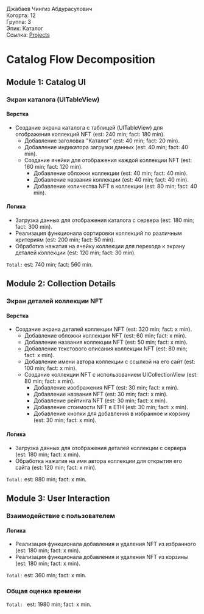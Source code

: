 Джабаев Чингиз Абдурасулович
<br />Когорта: 12
<br />Группа: 3
<br />Эпик: Каталог
<br />Ссылка: [Projects](https://github.com/users/Dzhabaev/projects/1)

# Catalog Flow Decomposition

## Module 1: Catalog UI

### Экран каталога (UITableView)

#### Верстка
- Создание экрана каталога с таблицей (UITableView) для отображения коллекций NFT (est: 240 min; fact: 180 min).
  - Добавление заголовка "Каталог" (est: 40 min; fact: 20 min).
  - Добавление индикатора загрузки данных (est: 40 min; fact: 40 min).
  - Создание ячейки для отображения каждой коллекции NFT (est: 160 min; fact: 120 min).
    - Добавление обложки коллекции (est: 40 min; fact: 40 min).
    - Добавление названия коллекции (est: 40 min; fact: 40 min).
    - Добавление количества NFT в коллекции (est: 80 min; fact: 40 min).

#### Логика
- Загрузка данных для отображения каталога с сервера (est: 180 min; fact: 300 min).
- Реализация функционала сортировки коллекций по различным критериям (est: 200 min; fact: 50 min).
- Обработка нажатия на ячейку коллекции для перехода к экрану деталей коллекции (est: 120 min; fact: 30 min).

`Total:` est: 740 min; fact: 560 min.

## Module 2: Collection Details

### Экран деталей коллекции NFT

#### Верстка
- Создание экрана деталей коллекции NFT (est: 320 min; fact: x min).
  - Добавление обложки коллекции NFT (est: 60 min; fact: x min).
  - Добавление названия коллекции NFT (est: 50 min; fact: x min).
  - Добавление текстового описания коллекции NFT (est: 80 min; fact: x min).
  - Добавление имени автора коллекции с ссылкой на его сайт (est: 100 min; fact: x min).
  - Создание коллекции NFT с использованием UICollectionView (est: 80 min; fact: x min).
    - Добавление изображения NFT (est: 30 min; fact: x min).
    - Добавление названия NFT (est: 30 min; fact: x min).
    - Добавление рейтинга NFT (est: 30 min; fact: x min).
    - Добавление стоимости NFT в ETH (est: 30 min; fact: x min).
    - Добавление кнопки для добавления в избранное и корзину (est: 30 min; fact: x min).

#### Логика
- Загрузка данных для отображения деталей коллекции с сервера (est: 180 min; fact: x min).
- Обработка нажатия на имя автора коллекции для открытия его сайта (est: 120 min; fact: x min).

`Total:` est: 880 min; fact: x min.

## Module 3: User Interaction

### Взаимодействие с пользователем

#### Логика
- Реализация функционала добавления и удаления NFT из избранного (est: 180 min; fact: x min).
- Реализация функционала добавления и удаления NFT из корзины (est: 180 min; fact: x min).

`Total:` est: 360 min; fact: x min.

### Общая оценка времени
`Total: ` est: 1980 min; fact: x min.
